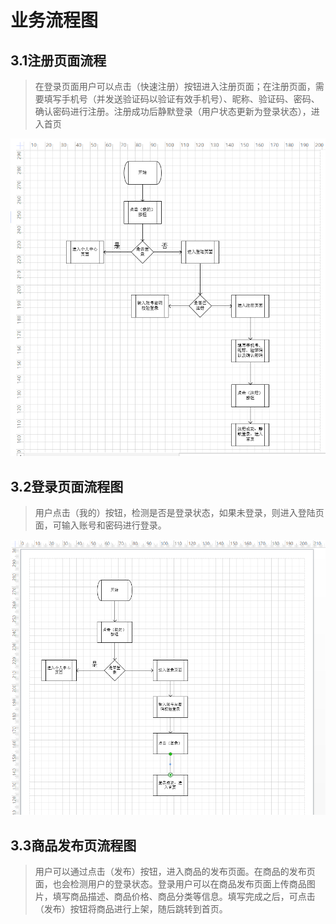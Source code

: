 # 业务流程图

## 3.1注册页面流程

> 在登录页面用户可以点击（快速注册）按钮进入注册页面；在注册页面，需要填写手机号（并发送验证码以验证有效手机号）、昵称、验证码、密码、确认密码进行注册。注册成功后静默登录（用户状态更新为登录状态），进入首页

<img src="img\image-20210102160652132.png" alt="image-20210102160652132" style="zoom:80%;" />



## 3.2登录页面流程图

> 用户点击（我的）按钮，检测是否是登录状态，如果未登录，则进入登陆页面，可输入账号和密码进行登录。

<img src="img\image-20210102162619440.png" alt="image-20210102162619440" style="zoom:80%;" />

## 3.3商品发布页流程图

> 用户可以通过点击（发布）按钮，进入商品的发布页面。在商品的发布页面，也会检测用户的登录状态。登录用户可以在商品发布页面上传商品图片，填写商品描述、商品价格、商品分类等信息。填写完成之后，可点击（发布）按钮将商品进行上架，随后跳转到首页。

